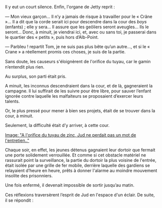 Il y eut un court silence. Enﬁn, l'organe de Jetty reprit :

— Mon vieux garçon... Il n’y a jamais de risque à travailler pour le
« Crâne »... Il a dit que la corde serait ici pour descendre dans la cour des
_boys_ (enfants) ; elle y sera... Il assure que les geôliers seront aveugles... Ils le seront... Donc, à minuit, je viendrai ici, et, avec ou sans toi, je passerai dans le quartier des « petits », puis hors d’Alb-Point.

— Parbleu ! repartit Tom, je ne suis pas plus bête qu’un autre..., et si le « Crane » a réellement promis ces choses, je suis de la partie.

Sans doute, les causeurs s'éloignèrent de l'oriﬁce du tuyau, car le gamin n’entendit plus rien.

Au surplus, son parti était pris.

A minuit, les inconnus descendraient dans la cour, et de là, gagneraient la campagne. Il lui suffirait de les suivre pour être libre, pour sauver l’enfant ignorée contre laquelle les malfaiteurs se proposaient d’exercer leurs talents.

Or, le plus pressé pour mener à bien ses projets, était de se trouver dans la cour, à minuit.

Seulement, la difficulté était d’y arriver, à cette cour.

[Image: "A l'oriﬁce du tuyau de zinc, Jud ne perdait pas un mot de l'entretien.."](../images/1-page-200.JPG)

Chaque soir, en effet, les jeunes détenus gagnaient leur dortoir que
fermait une porte solidement verrouillée. Et comme si cet obstacle matériel
ne rassurait point la surveillance, la partie du dortoir la plus voisine de
l'entrée, était isolée par une grille de fer mobile, derrière laquelle des
gardiens se relayaient d’heure en heure, prêts à donner l'alarme au moindre
mouvement insolite des prisonniers.

Une fois enfermé, il devenait impossible de sortir jusqu’au matin.

Ces réﬂexions traversèrent l’esprit de Jud en l'espace d'un éclair. De
suite, il se répondit :
